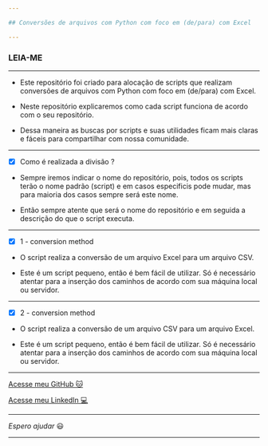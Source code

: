 ```yaml
---

## Conversões de arquivos com Python com foco em (de/para) com Excel

---
```


### LEIA-ME

---

- Este repositório foi criado para alocação de scripts que realizam conversões de arquivos com Python com foco em (de/para) com Excel.

- Neste repositório explicaremos como cada script funciona de acordo com o seu repositório.

- Dessa maneira as buscas por scripts e suas utilidades ficam mais claras e fáceis para compartilhar com nossa comunidade.

---

- [x] Como é realizada a divisão ?

- Sempre iremos indicar o nome do repositório, pois, todos os scripts terão o nome padrão (script) e em casos especificis pode mudar, mas para maioria dos casos sempre será este nome.

- Então sempre atente que será o nome do repositório e em seguida a descrição do que o script executa.

---

- [x] 1 - conversion method

- O script realiza a conversão de um arquivo Excel para um arquivo CSV.

- Este é um script pequeno, então é bem fácil de utilizar. Só é necessário atentar para a inserção dos caminhos de acordo com sua máquina local ou servidor.

---

- [x] 2 - conversion method

- O script realiza a conversão de um arquivo CSV para um arquivo Excel.

- Este é um script pequeno, então é bem fácil de utilizar. Só é necessário atentar para a inserção dos caminhos de acordo com sua máquina local ou servidor.

---

[Acesse meu GitHub :cat:](https://github.com/Phelipe-Sempreboni)

[Acesse meu LinkedIn :computer:](https://www.linkedin.com/in/luiz-phelipe-utiama-sempreboni-319902169/)

---

_Espero ajudar_ :smiley:

---


